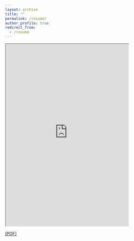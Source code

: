 ```yaml
---
layout: archive
title: ""
permalink: /resume/
author_profile: true
redirect_from:
  - /resume
---
```


<iframe src="https://saminmahmud.com/files/resume.pdf" width="80%" height="600px"></iframe>

[\[PDF\]](https://saminmahmud.com/files/resume.pdf)
